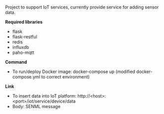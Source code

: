 Project to support IoT services, currently provide service for adding sensor data.

**Required libraries**

- flask
- flask-restful
- redis
- influxdb
- paho-mqtt

**Command**

- To run/deploy Docker image: docker-compose up (modified docker-compose.yml to correct environment)

**Link**

- To insert data into IoT platform: http://\<host\>:\<port\>/iot/service/device/data
- Body: SENML message
